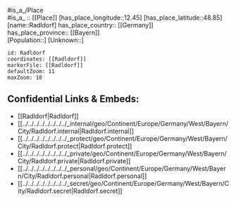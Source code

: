﻿---
location: [48.85,12.45] 
mapzoom: [7,12] 
mapmarker: city 
type: City
tags:
- geo/City


SpocWebEntityId: 33605
isDeleted: false
confidential: public

---
#is_a_/Place  
#is_a_ :: [[Place]] 
[has_place_longitude::12.45] 
[has_place_latitude::48.85] 
[name::Radldorf] 
has_place_country:: [[Germany]]  
has_place_province:: [[Bayern]]  
[Population::] 
[Unknown::] 


```leaflet
id: Radldorf
coordinates: [[Radldorf]] 
markerFile: [[Radldorf]] 
defaultZoom: 11 
maxZoom: 18
```


## Confidential Links & Embeds: 
- [[Radldorf|Radldorf]]  
- [[../../../../../../../../_internal/geo/Continent/Europe/Germany/West/Bayern/City/Radldorf.internal|Radldorf.internal]] 
- [[../../../../../../../../_protect/geo/Continent/Europe/Germany/West/Bayern/City/Radldorf.protect|Radldorf.protect]] 
- [[../../../../../../../../_private/geo/Continent/Europe/Germany/West/Bayern/City/Radldorf.private|Radldorf.private]] 
- [[../../../../../../../../_personal/geo/Continent/Europe/Germany/West/Bayern/City/Radldorf.personal|Radldorf.personal]] 
- [[../../../../../../../../_secret/geo/Continent/Europe/Germany/West/Bayern/City/Radldorf.secret|Radldorf.secret]] 
